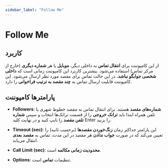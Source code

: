```yaml
---
sidebar_label: "Follow Me"
---
```




# Follow Me

## کاربرد  

از این کامپوننت برای **انتقال تماس** به داخلی دیگر، **موبایل** یا هر **شماره دیگری** (خارج از مرکز تماس) استفاده می‌شود. بیشترین کاربرد این کامپوننت زمانی است که **داخلی شخصی جوابگو نباشد**، در این حالت تماس برای مقصد مورد نظر ارسال می‌شود. این کامپوننت قابلیت ارسال تماس به **چند مقصد به ترتیب فراخوانی** را دارد.  

## پارامترها کامپوننت  

- **Followers**: **شماره‌های مقصد** هستند. برای انتقال تماس به مقصد خطوط شهری یا تلفن همراه ابتدا باید **ترانک خروجی** را از قسمت ترانک‌ها انتخاب و سپس **شماره تلفن مقصد** را تایپ کنید و در نهایت کلید Enter را بزنید.  

- **Timeout (sec)**: این پارامتر حداکثر زمان **زنگ‌خوردن مقصد‌ها** (برحسب ثانیه) را تعیین می‌کند که در صورت **جواب ندادن** هر مقصد در این مدت، تماس به **مقصد بعدی** انتقال می‌یابد.  

- **Call Limit (sec)**: **محدودیت زمانی مکالمه** است.  

- **Options**: تنظیمات **تماس** است.  